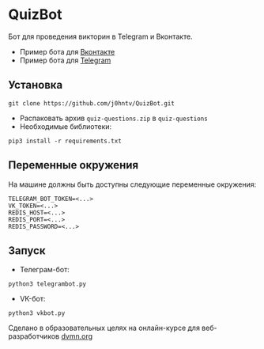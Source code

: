 # QuizBot

Бот для проведения викторин в Telegram и Вконтакте.
- Пример бота для [Вконтакте](https://vk.com/xkcd_comics_fun)
- Пример бота для [Telegram](https://t.me/DevmanBot_bot)

## Установка
```
git clone https://github.com/j0hntv/QuizBot.git
```
- Распаковать архив `quiz-questions.zip` в `quiz-questions`
- Необходимые библиотеки:
```
pip3 install -r requirements.txt
```

## Переменные окружения
На машине должны быть доступны следующие переменные окружения:
```
TELEGRAM_BOT_TOKEN=<...>
VK_TOKEN=<...>
REDIS_HOST=<...>
REDIS_PORT=<...>
REDIS_PASSWORD=<...>
```

## Запуск
- Телеграм-бот:
```
python3 telegrambot.py
```
- VK-бот:
```
python3 vkbot.py
```

Сделано в образовательных целях на онлайн-курсе для веб-разработчиков [dvmn.org](https://dvmn.org/modules/)